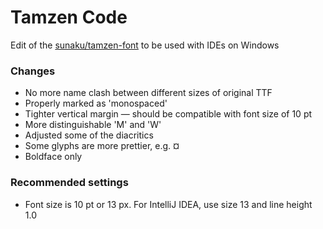 # Tamzen Code
Edit of the [sunaku/tamzen-font](https://github.com/sunaku/tamzen-font) to be used with IDEs on Windows

### Changes
- No more name clash between different sizes of original TTF
- Properly marked as 'monospaced'
- Tighter vertical margin — should be compatible with font size of 10 pt
- More distinguishable 'M' and 'W'
- Adjusted some of the diacritics
- Some glyphs are more prettier, e.g. ¤
- Boldface only

### Recommended settings
- Font size is 10 pt or 13 px. For IntelliJ IDEA, use size 13 and line height 1.0
